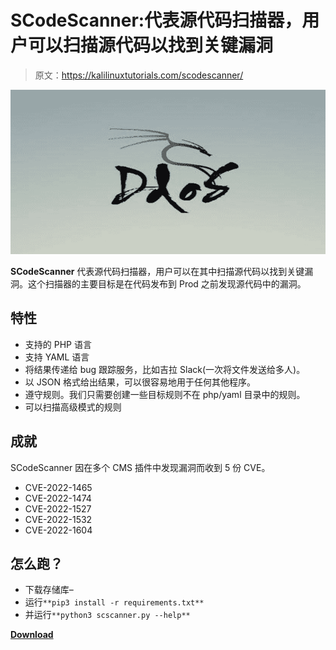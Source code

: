 # SCodeScanner:代表源代码扫描器，用户可以扫描源代码以找到关键漏洞

> 原文：<https://kalilinuxtutorials.com/scodescanner/>

[![](img/59ac76c36efba75522435cbc6ed71d09.png)](https://blogger.googleusercontent.com/img/b/R29vZ2xl/AVvXsEhtJCxJETTAw64pgWkdHE7waqRucYKJNzSvXQcNWwxqpywBqTWrQp50CuumEm18vmB8mAUdD3hodnzKcKkfZ0VZuKlMt3QE4LiIBasXo54aQefOBMl_ogM0EjDa5FLuhd4zzRPMe4uhuMj26oygc_yQYI3aZCYw8aQwhSX5dRHcLvO1c1ZgZSLO0IFG/s728/a.png)

**SCodeScanner** 代表源代码扫描器，用户可以在其中扫描源代码以找到关键漏洞。这个扫描器的主要目标是在代码发布到 Prod 之前发现源代码中的漏洞。

## 特性

*   支持的 PHP 语言
*   支持 YAML 语言
*   将结果传递给 bug 跟踪服务，比如吉拉 Slack(一次将文件发送给多人)。
*   以 JSON 格式给出结果，可以很容易地用于任何其他程序。
*   遵守规则。我们只需要创建一些目标规则不在 php/yaml 目录中的规则。
*   可以扫描高级模式的规则

## 成就

SCodeScanner 因在多个 CMS 插件中发现漏洞而收到 5 份 CVE。

*   CVE-2022-1465
*   CVE-2022-1474
*   CVE-2022-1527
*   CVE-2022-1532
*   CVE-2022-1604

## 怎么跑？

*   下载存储库–
*   运行`**pip3 install -r requirements.txt**`
*   并运行`**python3 scscanner.py --help**`

[**Download**](https://github.com/agrawalsmart7/scodescanner)